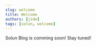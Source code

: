 ```yaml
---
slug: welcome
title: Welcome
authors: [jsde]
tags: [solun, welcome]
---
```


Solun Blog is comming soon! Stay tuned!

